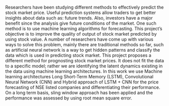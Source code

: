Researchers have been studying different methods to effectively predict the stock market price. Useful prediction systems allow traders to get better insights about data such as: future trends. Also, investors have a major benefit since the analysis give future conditions of the market. One such method is to use machine learning algorithms for forecasting. This project’s objective is to improve the quality of output of stock market predicted by using stock value. A number of researchers have come up with various ways to solve this problem, mainly there are traditional methods so far, such as artificial neural network is a way to get hidden patterns and classify the data which is used in predicting stock market. This project proposes a different method for prognosting stock market prices. It does not fit the data to a specific model; rather we are identifying the latent dynamics existing in the data using machine learning architectures. In this work we use Machine learning architectures Long Short-Term Memory (LSTM), Convolutional Neural Network (CNN) and Hybrid approach of LSTM + CNN for the price forecasting of NSE listed companies and differentiating their performance. On a long term basis, sling window approach has been applied and the performance was assessed by using root mean square error.
